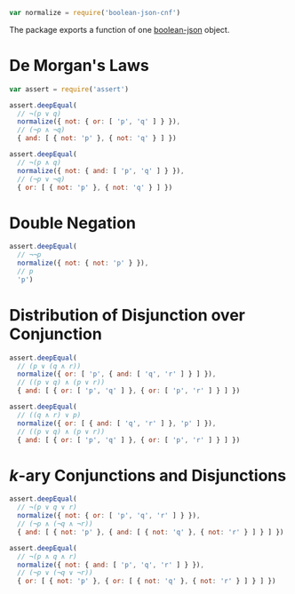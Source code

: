 ```javascript
var normalize = require('boolean-json-cnf')
```

The package exports a function of one [boolean-json](https://npmjs.com/packages/boolean-json-schema) object.

# De Morgan's Laws

```javascript
var assert = require('assert')

assert.deepEqual(
  // ¬(p ∨ q)
  normalize({ not: { or: [ 'p', 'q' ] } }),
  // (¬p ∧ ¬q)
  { and: [ { not: 'p' }, { not: 'q' } ] })

assert.deepEqual(
  // ¬(p ∧ q)
  normalize({ not: { and: [ 'p', 'q' ] } }),
  // (¬p ∨ ¬q)
  { or: [ { not: 'p' }, { not: 'q' } ] })
```

# Double Negation

```javascript
assert.deepEqual(
  // ¬¬p
  normalize({ not: { not: 'p' } }),
  // p
  'p')
```

# Distribution of Disjunction over Conjunction

```javascript
assert.deepEqual(
  // (p ∨ (q ∧ r))
  normalize({ or: [ 'p', { and: [ 'q', 'r' ] } ] }),
  // ((p ∨ q) ∧ (p ∨ r))
  { and: [ { or: [ 'p', 'q' ] }, { or: [ 'p', 'r' ] } ] })

assert.deepEqual(
  // ((q ∧ r) ∨ p)
  normalize({ or: [ { and: [ 'q', 'r' ] }, 'p' ] }),
  // ((p ∨ q) ∧ (p ∨ r))
  { and: [ { or: [ 'p', 'q' ] }, { or: [ 'p', 'r' ] } ] })
```

# _k_-ary Conjunctions and Disjunctions

```javascript
assert.deepEqual(
  // ¬(p ∨ q ∨ r)
  normalize({ not: { or: [ 'p', 'q', 'r' ] } }),
  // (¬p ∧ (¬q ∧ ¬r))
  { and: [ { not: 'p' }, { and: [ { not: 'q' }, { not: 'r' } ] } ] })

assert.deepEqual(
  // ¬(p ∧ q ∧ r)
  normalize({ not: { and: [ 'p', 'q', 'r' ] } }),
  // (¬p ∨ (¬q ∨ ¬r))
  { or: [ { not: 'p' }, { or: [ { not: 'q' }, { not: 'r' } ] } ] })
```
